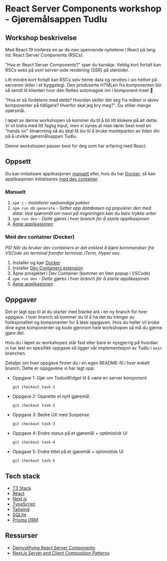 # React Server Components workshop - Gjøremålsappen Tudlu

## Workshop beskrivelse

Med React 19 innføres en av de mer spennende nyhetene i React på lang tid: React Server Components (RSCs).

"Hva er React Server Components?" spør du kanskje. Veldig kort fortalt kan RSCs sees på som server-side rendering (SSR) på steroider.

Litt mindre kort fortalt kan RSCs selv hente data og rendres i sin helhet på serveren (eller i et byggsteg).
Den produserte HTMLen fra komponenten blir så sendt til klienten hvor den flettes automagisk inn i komponent-treet 🤯

"Hva er så fordelene med dette? Hvordan skiller det seg fra måten vi skrev komponenter på tidligere? Hvorfor skal jeg bry meg?". Du stiller mange spørsmål.

I løpet av denne workshopen så kommer du til å bli litt klokere på alt dette.
Vi vil bidra med litt faglig input, men vi synes at man lærer best med en "hands on" tilnærming så du skal få lov til å bruke mesteparten av tiden din på å utvikle gjøremålsappen Tudlu.

Denne workshopen passer best for deg som har erfaring med React.

## Oppsett

Du kan initialisere applikasjonen [manuelt](#manuelt) eller, hvis du har [Docker](https://www.docker.com/), så kan applikasjonen initialiseres [med dev container](#med-dev-container-docker).

### Manuelt

1. `npm i` - _Installerer nødvendige pakker_
2. `npm run db:generate` - _Setter opp databasen og populerer den med data. Ved spørsmål om navn på migreringen kan du bare trykke enter_
3. `npm run dev` - _Dette gjøres i hver branch for å starte applikasjonen_
4. [Åpne applikasjonen](http://localhost:3000)

### Med dev container (Docker)

_PS! Når du bruker dev containers er det enklest å kjøre kommandoer fra VSCode sin terminal fremfor terminal, iTerm, Hyper osv._

1. Installer og kjør [Docker](https://www.docker.com/products/docker-desktop/)
2. Installer [Dev Containers extension](https://marketplace.visualstudio.com/items?itemName=ms-vscode-remote.remote-containers)
3. Åpne prosjektet i Dev Container (kommer en liten popup i VSCode)
4. `npm run dev` - _Dette gjøres i hver branch for å starte applikasjonen_
5. [Åpne applikasjonen](http://localhost:3000)

## Oppgaver

Det er lagt opp til at du starter med blanke ark i en ny branch for hver oppgave. I hver branch så kommer du til å ha det du trenger av funksjonalitet og komponenter for å løse oppgaven. Hvis du heller vil bruke dine egne komponenter og kode gjennom hele workshopen så må du gjerne gjøre det.

Hvis du i løpet av workshopen står fast eller bare er nysgjerrig på hvordan vi har løst en spesifikk oppgave så ligger vår implementasjon av Tudlu i `main` branchen.

Detaljer om hver oppgave finner du i en egen README-fil i hver enkelt branch. Dette er oppgavene vi har lagt opp:

- Oppgave 1: Gjør om TodosWidget til å være en server komponent

  `git checkout task-1`

- Oppgave 2: Opprette et nytt gjøremål

  `git checkout task-2`

- Oppgave 3: Bedre UX med Suspense

  `git checkout task-3`

- Oppgave 4: Endre status på et gjøremål + optimistisk UI

  `git checkout task-4`

- Oppgave 5: Endre tittel på et gjøremål + optimistisk UI

  `git checkout task-5`

## Tech stack

- [T3 Stack](https://create.t3.gg/)
- [React](https://react.dev/)
- [Next.js](https://nextjs.org/)
- [TypeScript](https://www.typescriptlang.org/)
- [Tailwind](https://tailwindcss.com/)
- [SQLite](https://www.sqlite.org/)
- [Prisma ORM](https://www.prisma.io/orm)

## Ressurser

- [Demystifying React Server Components](https://demystifying-rsc.vercel.app/)
- [NextJs Server and Client Composition Patterns](https://nextjs.org/docs/app/building-your-application/rendering/composition-patterns)
